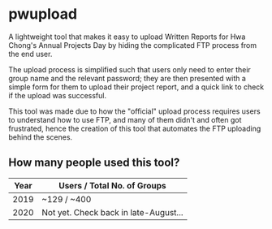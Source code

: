 # pwupload

A lightweight tool that makes it easy to upload Written Reports for Hwa Chong's Annual Projects Day by hiding the complicated FTP process from the end user.

The upload process is simplified such that users only need to enter their group name and the relevant password; they are then presented with a simple form for them to upload their project report, and a quick link to check if the upload was successful.

This tool was made due to how the "official" upload process requires users to understand how to use FTP, and many of them didn't and often got frustrated, hence the creation of this tool that automates the FTP uploading behind the scenes.

## How many people used this tool?

| Year | Users / Total No. of Groups           |
|------|---------------------------------------|
| 2019 | ~129 / ~400                           |
| 2020 | Not yet. Check back in late-August... |
